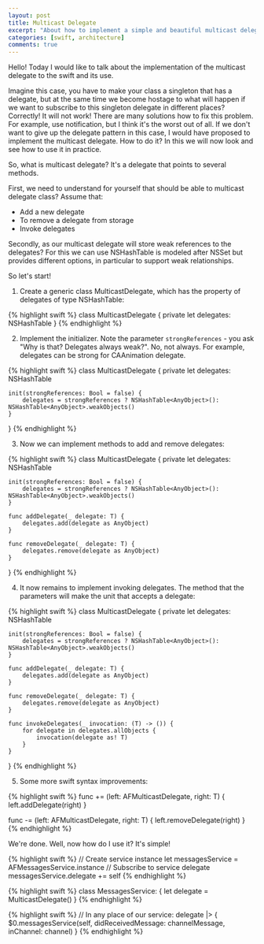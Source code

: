 ```yaml
---
layout: post
title: Multicast Delegate
excerpt: "About how to implement a simple and beautiful multicast delegate on the swift and how to use it."
categories: [swift, architecture]
comments: true
---
```


Hello! Today I would like to talk about the implementation of the multicast delegate to the swift and its use.

Imagine this case, you have to make your class a singleton that has a delegate, but at the same time we become hostage to what will happen if we want to subscribe to this singleton delegate in different places? Correctly! It will not work!
There are many solutions how to fix this problem. For example, use notification, but I think it's the worst out of all. If we don't want to give up the delegate pattern in this case, I would have proposed to implement the multicast delegate. How to do it? In this we will now look and see how to use it in practice.

So, what is multicast delegate? It's a delegate that points to several methods.

First, we need to understand for yourself that should be able to multicast delegate class?
Assume that:
- Add a new delegate
- To remove a delegate from storage
- Invoke delegates

Secondly, as our multicast delegate will store weak references to the delegates? For this we can use NSHashTable is modeled after NSSet but provides different options, in particular to support weak relationships.

So let's start!

1. Create a generic class MulticastDelegate, which has the property of delegates of type NSHashTable:

{% highlight swift %}
class MulticastDelegate<T> {
	private let delegates: NSHashTable<AnyObject>
}
{% endhighlight %}

2. Implement the initializer. Note the parameter `strongReferences` - you ask "Why is that? Delegates always weak?". No, not always. For example, delegates can be strong for CAAnimation delegate.

{% highlight swift %}
class MulticastDelegate<T> {
	private let delegates: NSHashTable<AnyObject>

	init(strongReferences: Bool = false) {
        delegates = strongReferences ? NSHashTable<AnyObject>(): NSHashTable<AnyObject>.weakObjects()
    }
}
{% endhighlight %}

3. Now we can implement methods to add and remove delegates:

{% highlight swift %}
class MulticastDelegate<T> {
	private let delegates: NSHashTable<AnyObject>

	init(strongReferences: Bool = false) {
        delegates = strongReferences ? NSHashTable<AnyObject>(): NSHashTable<AnyObject>.weakObjects()
    }

    func addDelegate(_ delegate: T) {
        delegates.add(delegate as AnyObject)
    }
    
    func removeDelegate(_ delegate: T) {
        delegates.remove(delegate as AnyObject)
    }
}
{% endhighlight %}

4. It now remains to implement invoking delegates. The method that the parameters will make the unit that accepts a delegate:

{% highlight swift %}
class MulticastDelegate<T> {
	private let delegates: NSHashTable<AnyObject>

	init(strongReferences: Bool = false) {
        delegates = strongReferences ? NSHashTable<AnyObject>(): NSHashTable<AnyObject>.weakObjects()
    }

    func addDelegate(_ delegate: T) {
        delegates.add(delegate as AnyObject)
    }
    
    func removeDelegate(_ delegate: T) {
        delegates.remove(delegate as AnyObject)
    }

    func invokeDelegates(_ invocation: (T) -> ()) {
        for delegate in delegates.allObjects {
            invocation(delegate as! T)
        }
    }
}
{% endhighlight %}

5. Some more swift syntax improvements:

{% highlight swift %}
func +=<T> (left: AFMulticastDelegate<T>, right: T) {
    left.addDelegate(right)
}

func -=<T> (left: AFMulticastDelegate<T>, right: T) {
    left.removeDelegate(right)
}
{% endhighlight %}

We're done. Well, now how do I use it? It's simple!

{% highlight swift %}
// Create service instance
let messagesService = AFMessagesService.instance
// Subscribe to service delegate
messagesService.delegate += self
{% endhighlight %}

{% highlight swift %}
class MessagesService: {
	let delegate = MulticastDelegate<MessagesServiceDelegate>()
}
{% endhighlight %}

{% highlight swift %}
// In any place of our service:
delegate |> { $0.messagesService(self, didReceivedMessage: channelMessage, inChannel: channel) }
{% endhighlight %}


